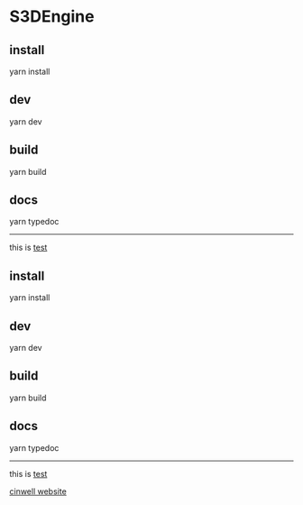 # S3DEngine
## install 
yarn install 
## dev
yarn dev
## build
yarn build
## docs
yarn typedoc
* * * 
this is [test](test.md)

## install 
yarn install 
## dev
yarn dev
## build
yarn build
## docs
yarn typedoc
* * * 
this is [test](test.md)

<!-- 嵌入外部文件 -->
[cinwell website](http://47.114.144.162/webgl/index.html ':include :type=iframe width=100% height=400px')
<!-- <button-counter></button-counter>
<p>
  <button @click="count -= 1">-</button>
  {{ count }}
  <button @click="count += 1">+</button>
</p> -->

<script>
  console.log('执行脚本')
</script>
<script>
  console.log('不会执行')
</script>